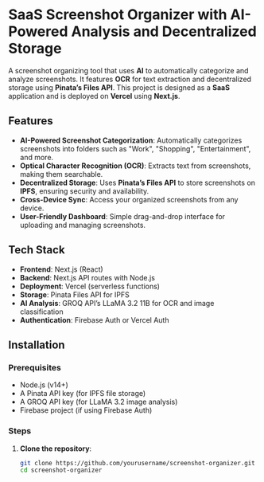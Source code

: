 # SaaS Screenshot Organizer with AI-Powered Analysis and Decentralized Storage

A screenshot organizing tool that uses **AI** to automatically categorize and analyze screenshots. It features **OCR** for text extraction and decentralized storage using **Pinata’s Files API**. This project is designed as a **SaaS** application and is deployed on **Vercel** using **Next.js**.

## Features
- **AI-Powered Screenshot Categorization**: Automatically categorizes screenshots into folders such as "Work", "Shopping", "Entertainment", and more.
- **Optical Character Recognition (OCR)**: Extracts text from screenshots, making them searchable.
- **Decentralized Storage**: Uses **Pinata’s Files API** to store screenshots on **IPFS**, ensuring security and availability.
- **Cross-Device Sync**: Access your organized screenshots from any device.
- **User-Friendly Dashboard**: Simple drag-and-drop interface for uploading and managing screenshots.

## Tech Stack
- **Frontend**: Next.js (React)
- **Backend**: Next.js API routes with Node.js
- **Deployment**: Vercel (serverless functions)
- **Storage**: Pinata Files API for IPFS
- **AI Analysis**: GROQ API’s LLaMA 3.2 11B for OCR and image classification
- **Authentication**: Firebase Auth or Vercel Auth

## Installation

### Prerequisites
- Node.js (v14+)
- A Pinata API key (for IPFS file storage)
- A GROQ API key (for LLaMA 3.2 image analysis)
- Firebase project (if using Firebase Auth)

### Steps

1. **Clone the repository**:
   ```bash
   git clone https://github.com/yourusername/screenshot-organizer.git
   cd screenshot-organizer
